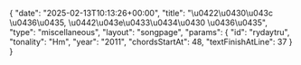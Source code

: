 {
    "date": "2025-02-13T10:13:26+00:00",
    "title": "\u0422\u0430\u043c \u0436\u0435, \u0442\u043e\u0433\u0434\u0430 \u0436\u0435",
    "type": "miscellaneous",
    "layout": "songpage",
    "params": {
        "id": "rydaytru",
        "tonality": "Hm",
        "year": "2011",
        "chordsStartAt": 48,
        "textFinishAtLine": 37
    }
}